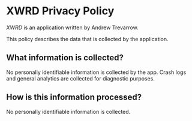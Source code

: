 # XWRD Privacy Policy #

_XWRD_ is an application written by Andrew Trevarrow.

This policy describes the data that is collected by the application.


## What information is collected? ##

No personally identifiable information is collected by the app. 
Crash logs and general analytics are collected for diagnostic purposes.


## How is this information processed? ##

No personally identifiable information is collected.
